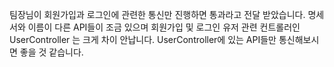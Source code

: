 팀장님이 회원가입과 로그인에 관련한 통신만 진행하면 통과라고 전달 받았습니다.
명세서와 이름이 다른 API들이 조금 있으며 회원가입 및 로그인 유저 관련 컨트롤러인 UserController 는 크게 차이 안납니다. UserController에 있는 API들만 통신해보시면 좋을 것 같습니다. 
